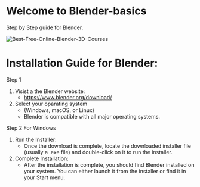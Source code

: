 # Welcome to Blender-basics
Step by Step guide for Blender.


![Best-Free-Online-Blender-3D-Courses](https://github.com/Nillufar/Blender-basics/assets/143571318/fa79b66d-2ffe-421e-8277-562207628d4d)

# Installation Guide for Blender:
Step 1
1. Visist a the Blender website:
   - https://www.blender.org/download/
3. Select your oparating system
   - (Windows, macOS, or Linux)
   - Blender is compatible with all major operating systems.

  Step 2
  For Windows
1. Run the Installer:
   - Once the download is complete, locate the downloaded installer file (usually a .exe file) and double-click on it to run the installer.
2. Complete Installation:
   - After the installation is complete, you should find Blender installed on your system. You can either launch it from the installer or find it in your Start menu.
